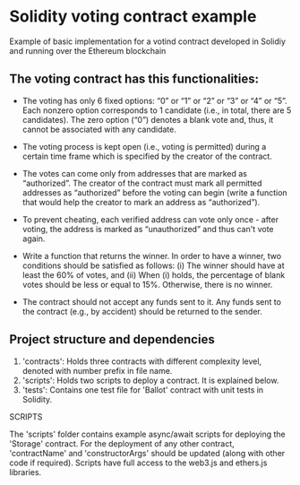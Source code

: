 # Solidity voting contract example

Example of basic implementation for a votind contract developed in Solidiy and running over the Ethereum blockchain

## The voting contract has this functionalities:

- The voting has only 6 fixed options: “0” or “1” or “2” or “3” or “4” or “5”. Each nonzero option corresponds to 1 candidate (i.e., in total, there are 5 candidates). The zero
option (“0”) denotes a blank vote and, thus, it cannot be associated with any candidate.

- The voting process is kept open (i.e., voting is permitted) during a certain time frame which is specified by the creator of the contract.

- The votes can come only from addresses that are marked as “authorized”. The creator of the contract must mark all permitted addresses as “authorized” before the voting can
begin (write a function that would help the creator to mark an address as “authorized”).

- To prevent cheating, each verified address can vote only once - after voting, the address is marked as “unauthorized” and thus can't vote again.

- Write a function that returns the winner. In order to have a winner, two conditions should be satisfied as follows: (i) The winner should have at least the 60% of votes, and
(ii) When (i) holds, the percentage of blank votes should be less or equal to 15%. Otherwise, there is no winner.

- The contract should not accept any funds sent to it. Any funds sent to the contract (e.g., by accident) should be returned to the sender.

## Project structure and dependencies

1. 'contracts': Holds three contracts with different complexity level, denoted with number prefix in file name.
2. 'scripts': Holds two scripts to deploy a contract. It is explained below.
3. 'tests': Contains one test file for 'Ballot' contract with unit tests in Solidity.

SCRIPTS

The 'scripts' folder contains example async/await scripts for deploying the 'Storage' contract.
For the deployment of any other contract, 'contractName' and 'constructorArgs' should be updated (along with other code if required). 
Scripts have full access to the web3.js and ethers.js libraries.
